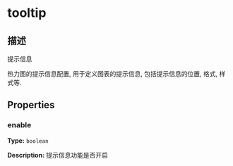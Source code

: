 # tooltip
## 描述
提示信息

热力图的提示信息配置, 用于定义图表的提示信息, 包括提示信息的位置, 格式, 样式等.


## Properties

### enable

**Type:** `boolean`

**Description:**
提示信息功能是否开启